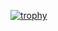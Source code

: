 [![trophy](https://github-profile-trophy.vercel.app/?username=refi64)](https://github.com/ryo-ma/github-profile-trophy)
